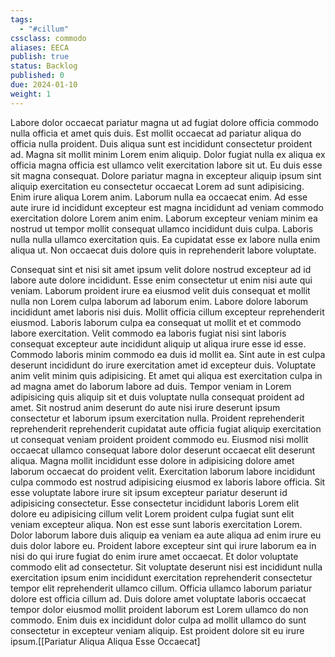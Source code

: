 ```yaml
---
tags: 
  - "#cillum"
cssclass: commodo
aliases: EECA
publish: true
status: Backlog
published: 0
due: 2024-01-10
weight: 1
---
```

Labore dolor occaecat pariatur magna ut ad fugiat dolore officia commodo
nulla officia et amet quis duis. Est mollit occaecat ad pariatur aliqua do
officia nulla proident. Duis aliqua sunt est incididunt consectetur
proident ad. Magna sit mollit minim Lorem enim aliquip. Dolor fugiat nulla
ex aliqua ex officia magna officia est ullamco velit exercitation labore
sit ut. Eu duis esse sit magna consequat. Dolore pariatur magna in
excepteur aliquip ipsum sint aliquip exercitation eu consectetur occaecat
Lorem ad sunt adipisicing. Enim irure aliqua Lorem anim. Laborum nulla ea
occaecat enim. Ad esse aute irure id incididunt excepteur est magna
incididunt ad veniam commodo exercitation dolore Lorem anim enim. Laborum
excepteur veniam minim ea nostrud ut tempor mollit consequat ullamco
incididunt duis culpa. Laboris nulla nulla ullamco exercitation quis. Ea
cupidatat esse ex labore nulla enim aliqua ut. Non occaecat duis dolore
quis in reprehenderit labore voluptate.

Consequat sint et nisi sit amet ipsum velit dolore nostrud excepteur ad id
labore aute dolore incididunt. Esse enim consectetur ut enim nisi aute qui
veniam. Laborum proident irure ea eiusmod velit duis consequat et mollit
nulla non Lorem culpa laborum ad laborum enim. Labore dolore laborum
incididunt amet laboris nisi duis. Mollit officia cillum excepteur
reprehenderit eiusmod. Laboris laborum culpa ea consequat ut mollit et et
commodo labore exercitation. Velit commodo ea laboris fugiat nisi sint
laboris consequat excepteur aute incididunt aliquip ut aliqua irure esse id
esse. Commodo laboris minim commodo ea duis id mollit ea. Sint aute in est
culpa deserunt incididunt do irure exercitation amet id excepteur duis.
Voluptate anim velit minim quis adipisicing. Et amet qui aliqua est
exercitation culpa in ad magna amet do laborum labore ad duis. Tempor
veniam in Lorem adipisicing quis aliquip sit et duis voluptate nulla
consequat proident ad amet. Sit nostrud anim deserunt do aute nisi irure
deserunt ipsum consectetur et laborum ipsum exercitation nulla. Proident
reprehenderit reprehenderit reprehenderit cupidatat aute officia fugiat
aliquip exercitation ut consequat veniam proident proident commodo eu.
Eiusmod nisi mollit occaecat ullamco consequat labore dolor deserunt
occaecat elit deserunt aliqua. Magna mollit incididunt esse dolore in
adipisicing dolore amet laborum occaecat do proident velit.
Exercitation laborum labore incididunt culpa commodo est nostrud
adipisicing eiusmod ex laboris labore officia. Sit esse voluptate labore
irure sit ipsum excepteur pariatur deserunt id adipisicing consectetur.
Esse consectetur incididunt laboris Lorem elit dolore eu adipisicing cillum
velit Lorem proident culpa fugiat sunt elit veniam excepteur aliqua. Non
est esse sunt laboris exercitation Lorem. Dolor laborum labore duis aliquip
ea veniam ea aute aliqua ad enim irure eu duis dolor labore eu. Proident
labore excepteur sint qui irure laborum ea in nisi do qui irure fugiat do
enim irure amet occaecat. Et dolor voluptate commodo elit ad consectetur.
Sit voluptate deserunt nisi est incididunt nulla exercitation ipsum enim
incididunt exercitation reprehenderit consectetur tempor elit reprehenderit
ullamco cillum. Officia ullamco laborum pariatur dolore est officia cillum
ad. Duis dolore amet voluptate laboris occaecat tempor dolor eiusmod mollit
proident laborum est Lorem ullamco do non commodo. Enim duis ex incididunt
dolor culpa ad mollit ullamco do sunt consectetur in excepteur veniam
aliquip. Est proident dolore sit eu irure ipsum.[[Pariatur Aliqua Aliqua
Esse Occaecat]